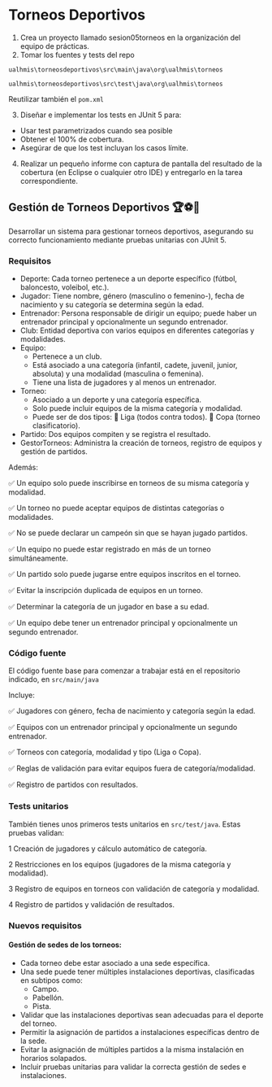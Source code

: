 # Torneos Deportivos

1)	Crea un proyecto llamado sesion05torneos en la organización del equipo de prácticas.
2)	Tomar los fuentes y tests del repo

```
ualhmis\torneosdeportivos\src\main\java\org\ualhmis\torneos
 
ualhmis\torneosdeportivos\src\test\java\org\ualhmis\torneos 
```

Reutilizar también el `pom.xml`


3)	Diseñar e implementar los tests en JUnit 5 para:
- Usar test parametrizados cuando sea posible
- Obtener el 100% de cobertura. 
- Asegúrar de que los test incluyan los casos límite. 

4)	Realizar un pequeño informe con captura de pantalla del resultado de la cobertura (en Eclipse o cualquier otro IDE) y entregarlo en la tarea correspondiente.

## Gestión de Torneos Deportivos 🏆⚽🏀
Desarrollar un sistema para gestionar torneos deportivos, asegurando su correcto funcionamiento mediante pruebas unitarias con JUnit 5.


### Requisitos
- Deporte: Cada torneo pertenece a un deporte específico (fútbol, baloncesto, voleibol, etc.).
- Jugador: Tiene nombre, género (masculino o femenino-), fecha de nacimiento y su categoría se determina según la edad.
- Entrenador: Persona responsable de dirigir un equipo; puede haber un entrenador principal y opcionalmente un segundo entrenador.
- Club: Entidad deportiva con varios equipos en diferentes categorías y modalidades.
- Equipo: 
  - Pertenece a un club.
  - Está asociado a una categoría (infantil, cadete, juvenil, junior, absoluta) y una modalidad (masculina o femenina).
  - Tiene una lista de jugadores y al menos un entrenador.
- Torneo: 
  - Asociado a un deporte y una categoría específica.
  - Solo puede incluir equipos de la misma categoría y modalidad.
  - Puede ser de dos tipos: 
	Liga (todos contra todos).
	Copa (torneo clasificatorio).
- Partido: Dos equipos compiten y se registra el resultado.
- GestorTorneos: Administra la creación de torneos, registro de equipos y gestión de partidos.


Además: 

✅ Un equipo solo puede inscribirse en torneos de su misma categoría y modalidad.

✅ Un torneo no puede aceptar equipos de distintas categorías o modalidades.

✅ No se puede declarar un campeón sin que se hayan jugado partidos.

✅ Un equipo no puede estar registrado en más de un torneo simultáneamente.

✅ Un partido solo puede jugarse entre equipos inscritos en el torneo.

✅ Evitar la inscripción duplicada de equipos en un torneo.

✅ Determinar la categoría de un jugador en base a su edad.

✅ Un equipo debe tener un entrenador principal y opcionalmente un segundo entrenador.

### Código fuente

El código fuente base para comenzar a trabajar está en el repositorio indicado, en  `src/main/java`

Incluye:

✅ Jugadores con género, fecha de nacimiento y categoría según la edad.

✅ Equipos con un entrenador principal y opcionalmente un segundo entrenador.

✅ Torneos con categoría, modalidad y tipo (Liga o Copa).

✅ Reglas de validación para evitar equipos fuera de categoría/modalidad.

✅ Registro de partidos con resultados.

### Tests unitarios

También tienes unos primeros tests unitarios en `src/test/java`. Estas pruebas validan:

1️ Creación de jugadores y cálculo automático de categoría.

2️ Restricciones en los equipos (jugadores de la misma categoría y modalidad).

3️ Registro de equipos en torneos con validación de categoría y modalidad.

4️ Registro de partidos y validación de resultados.

### Nuevos requisitos

#### Gestión de sedes de los torneos:
- Cada torneo debe estar asociado a una sede específica.
- Una sede puede tener múltiples instalaciones deportivas, clasificadas en subtipos como:
    - Campo.
    - Pabellón.
    - Pista.
- Validar que las instalaciones deportivas sean adecuadas para el deporte del torneo.
- Permitir la asignación de partidos a instalaciones específicas dentro de la sede.
- Evitar la asignación de múltiples partidos a la misma instalación en horarios solapados.
- Incluir pruebas unitarias para validar la correcta gestión de sedes e instalaciones.
